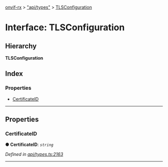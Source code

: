 [onvif-rx](../README.md) > ["api/types"](../modules/_api_types_.md) > [TLSConfiguration](../interfaces/_api_types_.tlsconfiguration.md)

# Interface: TLSConfiguration

## Hierarchy

**TLSConfiguration**

## Index

### Properties

* [CertificateID](_api_types_.tlsconfiguration.md#certificateid)

---

## Properties

<a id="certificateid"></a>

###  CertificateID

**● CertificateID**: *`string`*

*Defined in [api/types.ts:2163](https://github.com/patrickmichalina/onvif-rx/blob/f117e44/src/api/types.ts#L2163)*

___

